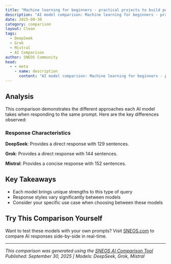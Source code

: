 ```yaml
---
title: "Machine learning for beginners - practical projects to build portfolio"
description: "AI model comparison: Machine learning for beginners - practical projects to build portfolio..."
date: 2025-09-30
category: comparison
layout: Clean
tags:
  - DeepSeek
  - Grok
  - Mistral
  - AI Comparison
author: SNEOS Community
head:
  - - meta
    - name: description
      content: "AI model comparison: Machine learning for beginners - practical projects to build portfolio..."
---
```


<ChatComparison
  title="Machine learning for beginners - practical projects to build portfolio"
  prompt="Machine learning for beginners - practical projects to build portfolio"
  :responses='{"DeepSeek": "Of course! This is an excellent goal. Building a portfolio with practical projects is the best way to learn machine learning. The key is to start simple and gradually increase complexity.\n\nHere is a structured guide, from foundational concepts to a complete project roadmap, designed for a beginner\u0027s portfolio.\n\n### Core Philosophy for Beginners\n1. **Learn by Doing:** Don\u0027t get stuck in endless theory. Start a project as soon as you know the basics.\n2. **Progress over Perfection:** Your first model will be bad. That\u0027s okay! The goal is to get it working, then improve it.\n3. **Tell a Story:** A portfolio project isn\u0027t just code. It\u0027s a data story: What question did you ask? How did you find the answer? What does the result mean?\n\n---\n\n### Step 1: Foundational Knowledge \u0026 Tools\nBefore you start building, you need a basic toolkit.\n\n* **Programming Language:** **Python** is the undisputed king for ML.\n* **Essential Libraries:**\n * **Pandas:** For data manipulation and analysis (think of a super-powered Excel in code).\n * **NumPy:** For numerical computations.\n * **Matplotlib \u0026 Seaborn:** For data visualization (creating charts and graphs).\n * **Scikit-Learn:** The go-to library for traditional machine learning algorithms. It\u0027s simple, well-documented, and powerful.\n* **Environment:** Install **Anaconda**, which bundles Python and these libraries together, or use **Google Colab** for a free, cloud-based environment (highly recommended for beginners).\n\n**How to Learn:** Follow a single \u0022Machine Learning with Python\u0022 tutorial on YouTube or a platform like freeCodeCamp to get the basics of these libraries.\n\n---\n\n### Step 2: The Project Roadmap (From Easy to Advanced)\n\nFollow this progression. Complete each project, document it, and then move to the next.\n\n#### \uD83E\uDD47 Tier 1: Classic Beginner Projects (Solid Foundation)\nThese use clean, tabular data and classic algorithms from Scikit-Learn.\n\n**1. Iris Flower Classification**\n* **Goal:** Predict the species of an iris flower (Setosa, Versicolor, Virginica) based on measurements like petal length and width.\n* **Skills:** Data loading, basic visualization, training a classification model (e.g., Logistic Regression, k-Nearest Neighbors), evaluating accuracy.\n* **Why it\u0027s great:** The \u0022Hello World\u0022 of ML. The dataset is perfectly clean and small.\n* **Portfolio Twist:** Create a simple web app using **Streamlit** where a user can input the measurements and get a prediction.\n\n**2. Boston/Housing Price Prediction**\n* **Goal:** Predict the price of a house based on features like number of rooms, crime rate, proximity to employment centers, etc.\n* **Skills:** Data exploration, handling numerical data, training a regression model (e.g., Linear Regression, Decision Trees), evaluating with Mean Absolute Error (MAE).\n* **Why it\u0027s great:** Introduces regression, a fundamental ML task.\n* **Portfolio Twist:** Analyze which features (e.g., number of rooms) have the biggest impact on the price.\n\n**3. Titanic Survival Prediction**\n* **Goal:** Predict whether a passenger survived the Titanic sinking based on data like age, gender, ticket class, etc.\n* **Skills:** **Crucially, this introduces data cleaning and feature engineering.** You\u0027ll have to handle missing ages and convert text (e.g., \u0022male\u0022/\u0022female\u0022) into numbers.\n* **Why it\u0027s great:** It\u0027s a classic Kaggle competition that forces you to deal with messy, real-world data.\n* **Portfolio Twist:** Tell a data story. Visualize the survival rates by class and gender. Did \u0022women and children first\u0022 hold true?\n\n#### \uD83E\uDD48 Tier 2: Intermediate Projects (Handling Complexity)\nThese projects involve more data preprocessing and slightly more complex models.\n\n**4. Email/SMS Spam Classifier**\n* **Goal:** Classify a message as \u0022Spam\u0022 or \u0022Not Spam\u0022 (Ham).\n* **Skills:** **Natural Language Processing (NLP)** basics. You\u0027ll learn to convert text into numbers using **Bag-of-Words** or **TF-IDF**.\n* **Why it\u0027s great:** Your first NLP project! It\u0027s highly relatable and useful.\n* **Portfolio Twist:** Deploy it as a web app. Let users paste a message and see the classification in real-time.\n\n**5. Customer Segmentation with Clustering**\n* **Goal:** Group customers of a mall based on their spending habits and demographics without any pre-defined labels (this is **Unsupervised Learning**).\n* **Skills:** Using clustering algorithms like **K-Means**, data standardization, visualizing clusters.\n* **Why it\u0027s great:** Moves beyond prediction into pattern discovery. Useful for marketing insights.\n* **Portfolio Twist:** Create a profile for each cluster (e.g., \u0022High-Earning Big Spenders,\u0022 \u0022Budget-Conscious Shoppers\u0022).\n\n**6. Digit Recognition with MNIST**\n* **Goal:** Build a model that can recognize handwritten digits (0-9).\n* **Skills:** Working with image data, basic image preprocessing, using algorithms like **Random Forest** or a simple **Neural Network** (with Keras/TensorFlow).\n* **Why it\u0027s great:** A gentle introduction to computer vision with a very clean dataset.\n* **Portfolio Twist:** Build a simple drawing canvas in Streamlit where you can draw a digit and have the model predict it.\n\n#### \uD83E\uDD49 Tier 3: Advanced Beginner / Portfolio Highlights\nThese projects will make your portfolio stand out by using modern techniques and real-world data.\n\n**7. Movie Recommendation System**\n* **Goal:** Recommend movies to a user based on their preferences or watching history.\n* **Skills:** **Collaborative Filtering** (e.g., using cosine similarity) or **Content-Based Filtering** (using movie genres, descriptions).\n* **Why it\u0027s great:** Everyone understands and uses recommendation systems. It\u0027s an impressive project to explain.\n* **Portfolio Twist:** Use a dataset from MovieLens. Create a simple interface where you type a movie you like and it returns a list of similar movies.\n\n**8. Sentiment Analysis on Twitter/Tweets**\n* **Goal:** Scrape tweets about a topic (e.g., a product, a movie) and classify the sentiment as Positive, Negative, or Neutral.\n* **Skills:** Web scraping (using \u0060snscrape\u0060 or Tweepy), advanced text preprocessing (removing URLs, handles), and using more robust models.\n* **Why it\u0027s great:** Uses real-time, real-world data and combines multiple skills.\n* **Portfolio Twist:** Perform a sentiment analysis timeline for a movie premiere. How did public opinion change from the trailer release to the opening weekend?\n\n**9. Time Series Forecasting**\n* **Goal:** Predict future sales, stock prices, or website traffic based on historical data.\n* **Skills:** Working with datetime indexes, visualizing trends and seasonality, using models like **ARIMA** or **Facebook Prophet**.\n* **Why it\u0027s great:** Time series data is everywhere in business.\n* **Portfolio Twist:** Forecast the stock price of a company like Tesla for the next 30 days and visualize the prediction with a confidence interval.\n\n---\n\n### How to Present Your Projects in a Portfolio\n\nA GitHub repository with a \u0060README.md\u0060 file is the standard. For each project, your README should include:\n\n1. **Project Title**\n2. **Brief Description:** What problem are you solving?\n3. **Demo/Screenshot:** A GIF or image of your working app (if applicable).\n4. **Tech Stack:** Python, Pandas, Scikit-learn, Streamlit, etc.\n5. **Key Steps \u0026 Insights:**\n * Data Loading \u0026 Exploration (show a chart!).\n * Data Preprocessing (how did you clean the data?).\n * Model Training \u0026 Evaluation (what was the accuracy/error?).\n * Conclusion (what did you learn?).\n6. **How to Run:** Simple instructions for someone to run your code.\n7. **Link to Live Demo** (if you deployed it on Streamlit Community Cloud or Hugging Face Spaces).\n\n### Where to Find Datasets\n* **Kaggle:** The best place for beginners. Thousands of clean, curated datasets for all project types.\n* **UCI Machine Learning Repository:** A classic source of academic datasets.\n* **Google Dataset Search:** Search for datasets across the web.\n\nStart with Tier 1, be consistent, and most importantly, have fun building! The sense of accomplishment from getting your first model to work is incredible. Good luck", "Grok": "Machine learning (ML) is an exciting field, and building practical projects is one of the best ways for beginners to learn and showcase their skills in a portfolio. Below, I\u2019ll guide you through some beginner-friendly machine learning projects, along with the tools, datasets, and skills you\u2019ll acquire. These projects are designed to help you understand core ML concepts and create a strong portfolio to impress potential employers or academic institutions.\n\n---\n\n### Why Build Projects for a Portfolio?\n1. **Hands-On Learning**: Projects help solidify theoretical knowledge by applying it to real-world problems.\n2. **Demonstrate Skills**: A portfolio of projects shows employers or collaborators your practical abilities.\n3. **Problem-Solving**: Working on projects helps you debug issues, handle data, and think critically.\n\n### Tools and Prerequisites for Beginners\n- **Programming Language**: Python (widely used for ML due to its simplicity and libraries).\n- **Libraries**:\n - Scikit-learn (for basic ML algorithms)\n - Pandas and NumPy (data manipulation)\n - Matplotlib/Seaborn (data visualization)\n - Jupyter Notebook (for experimentation and visualization)\n- **Datasets**: Use free datasets from platforms like Kaggle, UCI Machine Learning Repository, or Google Dataset Search.\n- **Environment**: Install Anaconda or use Google Colab (free cloud-based Jupyter Notebooks with GPU support).\n\n**Basic Knowledge**:\n- Understand basics of Python programming.\n- Familiarize yourself with supervised (e.g., regression, classification) and unsupervised learning (e.g., clustering).\n- Learn about data preprocessing (handling missing values, scaling, encoding categorical data).\n\n---\n\n### Beginner-Friendly Machine Learning Projects\nHere are 5 practical projects to get you started. Each focuses on core ML concepts, uses accessible datasets, and can be completed in a few hours to a few days.\n\n#### 1. Predicting House Prices with Linear Regression\n- **Concept**: Learn regression (supervised learning) to predict a continuous output (house prices).\n- **Dataset**: Boston Housing Dataset (available in Scikit-learn) or Kaggle\u2019s House Prices dataset.\n- **Steps**:\n 1. Load and explore the dataset (check for missing values, visualize features like room count vs. price).\n 2. Preprocess data (normalize features, handle outliers).\n 3. Train a Linear Regression model using Scikit-learn.\n 4. Evaluate the model using metrics like Mean Squared Error (MSE) and R\u00B2 Score.\n 5. Visualize predictions vs. actual prices.\n- **Skills Learned**: Regression, data preprocessing, model evaluation, visualization.\n- **Portfolio Tip**: Write a blog or GitHub README explaining how feature selection (e.g., number of rooms) impacts predictions.\n\n#### 2. Classifying Iris Flowers with K-Nearest Neighbors (KNN)\n- **Concept**: Learn classification (supervised learning) to categorize data into discrete classes (flower species).\n- **Dataset**: Iris Dataset (available in Scikit-learn), a classic dataset with 3 flower species and features like petal length.\n- **Steps**:\n 1. Load and visualize the dataset (e.g., scatter plots of petal length vs. width).\n 2. Split data into training and testing sets.\n 3. Train a KNN model using Scikit-learn.\n 4. Evaluate using accuracy and confusion matrix.\n 5. Experiment with different \u2018k\u2019 values to see how it affects performance.\n- **Skills Learned**: Classification, train-test split, hyperparameter tuning, evaluation metrics.\n- **Portfolio Tip**: Include a visualization of decision boundaries to show how KNN separates classes.\n\n#### 3. Titanic Survival Prediction with Decision Trees\n- **Concept**: Use classification to predict binary outcomes (survived or not) and learn about decision trees.\n- **Dataset**: Titanic Dataset on Kaggle (includes passenger data like age, gender, class).\n- **Steps**:\n 1. Load data and perform exploratory data analysis (EDA) (e.g., survival rate by gender).\n 2. Handle missing values (e.g., impute missing ages) and encode categorical variables (e.g., gender to 0/1).\n 3. Train a Decision Tree Classifier.\n 4. Evaluate using accuracy, precision, and recall.\n 5. Visualize the decision tree structure (if possible) or feature importance.\n- **Skills Learned**: Handling real-world messy data, feature engineering, decision trees.\n- **Portfolio Tip**: Submit your solution to Kaggle\u2019s Titanic competition and include your leaderboard score in your portfolio.\n\n#### 4. Clustering Customers with K-Means\n- **Concept**: Learn unsupervised learning to group data without labels (customer segmentation).\n- **Dataset**: Mall Customer Segmentation Data on Kaggle (features like age, income, spending score).\n- **Steps**:\n 1. Load and explore the dataset with visualizations (e.g., income vs. spending score).\n 2. Scale the features using StandardScaler.\n 3. Apply K-Means clustering to group customers (experiment with number of clusters using the elbow method).\n 4. Visualize the clusters and interpret the results (e.g., high-income low-spenders).\n- **Skills Learned**: Unsupervised learning, clustering, feature scaling, elbow method.\n- **Portfolio Tip**: Add a business interpretation (e.g., \u201CCluster 1 could be targeted for discounts\u201D) to show practical thinking.\n\n#### 5. Handwritten Digit Recognition with a Simple Neural Network\n- **Concept**: Introduction to neural networks and image classification using a beginner-friendly library.\n- **Dataset**: MNIST Dataset (available in Scikit-learn or TensorFlow/Keras), contains images of digits 0-9.\n- **Steps**:\n 1. Load the dataset and visualize some digit images.\n 2. Preprocess images (normalize pixel values to 0-1).\n 3. Build a simple neural network using Keras (a few layers with Dense and Softmax).\n 4. Train the model and evaluate accuracy on test data.\n 5. Visualize some predictions (correct and incorrect) to analyze errors.\n- **Skills Learned**: Neural networks, image data handling, deep learning basics.\n- **Portfolio Tip**: Showcase this as an intro to deep learning and explain how neural networks \u201Clearn\u201D features.\n\n---\n\n### How to Structure Your Portfolio\n1. **GitHub Repository**:\n - Create a GitHub account and upload each project as a separate repository.\n - Include a detailed README for each project with:\n - Objective of the project.\n - Steps taken (data preprocessing, model selection, etc.).\n - Results and visualizations.\n - Challenges faced and how you solved them.\n - Add Jupyter Notebooks or Python scripts with clear comments.\n2. **Personal Website (Optional)**:\n - Use platforms like GitHub Pages, WordPress, or Wix to create a simple site.\n - Showcase project summaries with links to GitHub repos.\n3. **Kaggle Profile**:\n - Participate in Kaggle competitions (like Titanic) and link your profile in your resume.\n4. **Documentation**:\n - Write blog posts on Medium or LinkedIn explaining your projects to demonstrate communication skills.\n\n---\n\n### Additional Tips for Beginners\n- **Start Small**: Focus on simple datasets and models before moving to complex ones like deep learning.\n- **Learn by Doing**: Don\u2019t aim for perfection in your first attempt\u2014errors are part of learning.\n- **Join Communities**: Engage with communities on Kaggle, Reddit (r/learnmachinelearning), or Discord for feedback and inspiration.\n- **Expand Gradually**: After mastering these projects, explore advanced topics like Natural Language Processing (NLP) with text data or Computer Vision with image data.\n\n---\n\n### Resources to Learn and Build\n- **Free Courses**:\n - \u201CMachine Learning\u201D by Andrew Ng on Coursera (great for fundamentals).\n - \u201CPython for Data Science\u201D on DataCamp or freeCodeCamp.\n- **Tutorials**:\n - Kaggle Learn (free micro-courses with hands-on coding).\n - YouTube channels like StatQuest or Corey Schafer for Python/ML basics.\n- **Books**:\n - \u201CHands-On Machine Learning with Scikit-Learn, Keras, and TensorFlow\u201D by Aur\u00E9lien G\u00E9ron (practical and beginner-friendly).\n\n---\n\nBy completing these projects, you\u2019ll gain a solid foundation in machine learning and have tangible work to showcase in interviews or applications. Pick one project to start with based on your interest (e.g., regression if you like numbers, clustering if you\u2019re curious about patterns), and build from there. Let me know if you\u2019d like detailed code walkthroughs for any specific project!", "Mistral": "Building a machine learning portfolio is a great way to showcase your skills and gain practical experience. Here are some beginner-friendly projects you can work on to build your portfolio:\n\n### 1. **Titanic Survival Prediction**\n- **Description**: Predict whether a passenger on the Titanic survived based on various features like age, gender, and class.\n- **Dataset**: Available on Kaggle.\n- **Tools**: Python, Pandas, Scikit-learn.\n- **Steps**:\n 1. Load and explore the dataset.\n 2. Preprocess the data (handle missing values, encode categorical variables).\n 3. Split the data into training and testing sets.\n 4. Train a simple model (e.g., Logistic Regression).\n 5. Evaluate the model using metrics like accuracy, precision, recall, and F1-score.\n 6. Visualize the results.\n\n### 2. **House Price Prediction**\n- **Description**: Predict the price of houses based on features like square footage, number of bedrooms, and location.\n- **Dataset**: Available on Kaggle (e.g., Boston Housing dataset).\n- **Tools**: Python, Pandas, Scikit-learn, Matplotlib/Seaborn.\n- **Steps**:\n 1. Load and explore the dataset.\n 2. Preprocess the data (handle missing values, normalize features).\n 3. Split the data into training and testing sets.\n 4. Train a regression model (e.g., Linear Regression, Decision Tree).\n 5. Evaluate the model using metrics like Mean Absolute Error (MAE), Mean Squared Error (MSE).\n 6. Visualize the results.\n\n### 3. **Sentiment Analysis**\n- **Description**: Classify movie reviews as positive or negative.\n- **Dataset**: Available on Kaggle (e.g., IMDB dataset).\n- **Tools**: Python, Pandas, NLTK, Scikit-learn.\n- **Steps**:\n 1. Load and explore the dataset.\n 2. Preprocess the text data (tokenization, stop words removal, stemming/lemmatization).\n 3. Convert text to numerical data (e.g., using TF-IDF).\n 4. Split the data into training and testing sets.\n 5. Train a classification model (e.g., Naive Bayes, Logistic Regression).\n 6. Evaluate the model using metrics like accuracy, precision, recall, and F1-score.\n 7. Visualize the results.\n\n### 4. **Image Classification**\n- **Description**: Classify images of handwritten digits.\n- **Dataset**: MNIST dataset (available in Scikit-learn).\n- **Tools**: Python, TensorFlow/Keras, Matplotlib.\n- **Steps**:\n 1. Load and explore the dataset.\n 2. Preprocess the images (normalize pixel values).\n 3. Split the data into training and testing sets.\n 4. Build a simple neural network model.\n 5. Train the model.\n 6. Evaluate the model using metrics like accuracy.\n 7. Visualize the results.\n\n### 5. **Customer Segmentation**\n- **Description**: Segment customers based on their purchasing behavior.\n- **Dataset**: Available on Kaggle (e.g., Mall Customer Segmentation dataset).\n- **Tools**: Python, Pandas, Scikit-learn, Matplotlib/Seaborn.\n- **Steps**:\n 1. Load and explore the dataset.\n 2. Preprocess the data (handle missing values, normalize features).\n 3. Apply clustering algorithms (e.g., K-Means).\n 4. Determine the optimal number of clusters.\n 5. Visualize the clusters.\n 6. Interpret the results.\n\n### 6. **Recommender System**\n- **Description**: Build a movie recommendation system.\n- **Dataset**: Available on Kaggle (e.g., MovieLens dataset).\n- **Tools**: Python, Pandas, Scikit-learn, Surprise library.\n- **Steps**:\n 1. Load and explore the dataset.\n 2. Preprocess the data (handle missing values, normalize ratings).\n 3. Implement a collaborative filtering algorithm (e.g., User-User, Item-Item).\n 4. Evaluate the model using metrics like RMSE.\n 5. Visualize the recommendations.\n\n### 7. **Time Series Forecasting**\n- **Description**: Predict future values based on historical data (e.g., stock prices).\n- **Dataset**: Available on Kaggle (e.g., Stock Market dataset).\n- **Tools**: Python, Pandas, Scikit-learn, Matplotlib/Seaborn.\n- **Steps**:\n 1. Load and explore the dataset.\n 2. Preprocess the data (handle missing values, normalize features).\n 3. Split the data into training and testing sets.\n 4. Train a time series model (e.g., ARIMA, LSTM).\n 5. Evaluate the model using metrics like MAE, MSE.\n 6. Visualize the forecasts.\n\n### Tips for Building Your Portfolio:\n1. **Documentation**: Clearly document your code and provide a README file explaining the project, dataset, tools used, and results.\n2. **Visualization**: Use visualizations to explain your findings and make your results more understandable.\n3. **GitHub**: Host your projects on GitHub to make them easily accessible.\n4. **Blog**: Write blog posts or create a portfolio website to showcase your projects and explain your approach.\n5. **Feedback**: Seek feedback from peers or mentors to improve your projects.\n\nBy completing these projects, you\u0027ll gain hands-on experience with various machine learning techniques and build a strong portfolio to showcase your skills."}' 
  published-date="22:46"
/>

## Analysis

This comparison demonstrates the different approaches each AI model takes when responding to the same prompt. Here are the key differences observed:

### Response Characteristics

**DeepSeek**: Provides a direct response with 129 sentences. 

**Grok**: Provides a direct response with 144 sentences. 

**Mistral**: Provides a concise response with 152 sentences. 

## Key Takeaways

- Each model brings unique strengths to this type of query
- Response styles vary significantly between models
- Consider your specific use case when choosing between these models

## Try This Comparison Yourself

Want to test these models with your own prompts? Visit [SNEOS.com](https://sneos.com) to compare AI responses side-by-side in real-time.

---

*This comparison was generated using the [SNEOS AI Comparison Tool](https://sneos.com)*
*Published: September 30, 2025 | Models: DeepSeek, Grok, Mistral*
